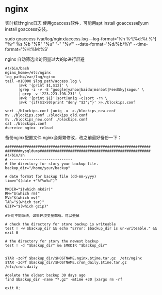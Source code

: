 # nginx
实时统计nginx日志
使用goaccess软件，可能用apt install goaccess或yum install goaccess安装。

sudo goaccess /var/log/nginx/access.log --log-format='%h %^[%d:%t %^] "%r" %s %b "%R" "%u" "-" "%v"' --date-format='%d/%b/%Y' --time-format='%H:%M:%S'


nginx 自动筛选出访问量过大的ip进行屏避

```
#!/bin/bash
nginx_home=/etc/nginx
log_path=/var/log/nginx
tail -n10000 $log_path/access.log \
      |awk '{print $1,$12}' \
      |grep -i -v -E "google|yahoo|baidu|msnbot|FeedSky|sogou" \
      | grep -v '223.223.198.231' \
      |awk '{print $1}'|sort|uniq -c|sort -rn \
      |awk '{if($1>50)print "deny "$2";"}' >>./blockips.conf

sort ./blockips.conf |uniq -u  >./blockips_new.conf
mv ./blockips.conf ./blockips_old.conf
mv ./blockips_new.conf ./blockips.conf
cat ./blockips.conf
#service nginx  reload
```

备份nginx配置文件
nginx会频繁修改，改之前最好备份一下：

```
###################################################################
#######mysqldump###################################################
#!/bin/sh
# -----------------------------
# the directory for story your backup file.
backup_dir="/home/your/backup"

# date format for backup file (dd-mm-yyyy)
time="$(date +"%Y%m%d")"

MKDIR="$(which mkdir)"
RM="$(which rm)"
MV="$(which mv)"
TAR="$(which tar)"
GZIP="$(which gzip)"

#针对不同系统，如果环境变量都有。可以去掉

# check the directory for store backup is writeable
test ! -w $backup_dir && echo "Error: $backup_dir is un-writeable." && exit 0

# the directory for story the newest backup
test ! -d "$backup_dir" && $MKDIR "$backup_dir"


$TAR -zcPf $backup_dir/$HOSTNAME.nginx.$time.tar.gz  /etc/nginx
$TAR -zcPf $backup_dir/$HOSTNAME.cron_daily.$time.tar.gz  /etc/cron.daily

#delete the oldest backup 30 days ago
find $backup_dir -name "*.gz" -mtime +30 |xargs rm -rf

exit 0;
```